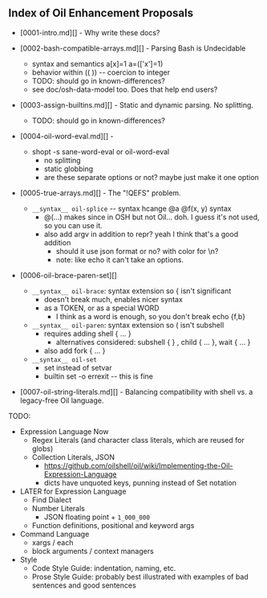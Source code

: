 Index of Oil Enhancement Proposals
----------------------------------

- [0001-intro.md][] - Why write these docs?
- [0002-bash-compatible-arrays.md][] - Parsing Bash is Undecidable
  - syntax and semantics a[x]=1  a=(['x']=1)  
  - behavior within (( )) -- coercion to integer
  - TODO: should go in known-differences?
  - see doc/osh-data-model too.  Does that help end users?
- [0003-assign-builtins.md][] - Static and dynamic parsing.  No splitting.
  - TODO: should go in known-differences?
- [0004-oil-word-eval.md][] - 
  - shopt -s sane-word-eval or oil-word-eval
    - no splitting
    - static globbing
    - are these separate options or not?  maybe just make it one option

- [0005-true-arrays.md][] - The "!QEFS" problem.
  - `__syntax__ oil-splice` -- syntax hcange @a @f(x, y) syntax
    - @(...) makes since in OSH but not Oil... doh.  I guess it's not used, so you
      can use it.
    - also add argv in addition to repr?  yeah I think that's a good addition
      - should it use json format or no?  with color for \n?
      - note: like echo it can't take an options.

- [0006-oil-brace-paren-set][]
  - `__syntax__ oil-brace`: syntax extension so { isn't significant
    - doesn't break much, enables nicer syntax
    - as a TOKEN, or as a special WORD
      - I think as a word is enough, so you don't break echo {f,b}
  - `__syntax__ oil-paren`: syntax extension so ( isn't subshell
    - requires adding shell { ... }
      - alternatives considered: subshell { }  , child { ... }, wait { ... }
    - also add fork { ... }
  - `__syntax__ oil-set`
    - set instead of setvar
    - builtin set -o errexit -- this is fine

- [0007-oil-string-literals.md][] - Balancing compatibility with shell vs. a
  legacy-free Oil language.


TODO:

- Expression Language Now
  - Regex Literals (and character class literals, which are reused for globs)
  - Collection Literals, JSON
    - <https://github.com/oilshell/oil/wiki/Implementing-the-Oil-Expression-Language>
    - dicts have unquoted keys, punning instead of Set notation
- LATER for Expression Language
  - Find Dialect
  - Number Literals
    - JSON floating point + `1_000_000`
  - Function definitions, positional and keyword args
- Command Language
  - xargs / each
  - block arguments / context managers
- Style
  - Code Style Guide: indentation, naming, etc.
  - Prose Style Guide: probably best illustrated with examples of bad sentences
    and good sentences

